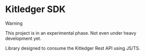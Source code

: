 # Kitledger SDK

> [!WARNING]
>This project is in an experimental phase. Not even under heavy development yet.

Library designed to consume the Kitledger Rest API using JS/TS.